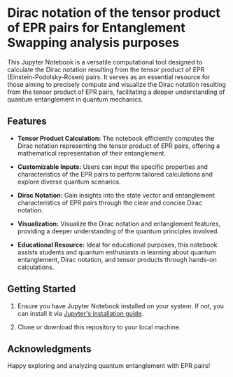 # Dirac notation of the tensor product of EPR pairs for Entanglement Swapping analysis purposes


This Jupyter Notebook is a versatile computational tool designed to calculate the Dirac notation resulting from the tensor product of EPR (Einstein-Podolsky-Rosen) pairs. It serves as an essential resource for those aiming to precisely compute and visualize the Dirac notation resulting from the tensor product of EPR pairs, facilitating a deeper understanding of quantum entanglement in quantum mechanics.

## Features

- **Tensor Product Calculation:** The notebook efficiently computes the Dirac notation representing the tensor product of EPR pairs, offering a mathematical representation of their entanglement.

- **Customizable Inputs:** Users can input the specific properties and characteristics of the EPR pairs to perform tailored calculations and explore diverse quantum scenarios.

- **Dirac Notation:** Gain insights into the state vector and entanglement characteristics of EPR pairs through the clear and concise Dirac notation.

- **Visualization:** Visualize the Dirac notation and entanglement features, providing a deeper understanding of the quantum principles involved.

- **Educational Resource:** Ideal for educational purposes, this notebook assists students and quantum enthusiasts in learning about quantum entanglement, Dirac notation, and tensor products through hands-on calculations.


## Getting Started

1. Ensure you have Jupyter Notebook installed on your system. If not, you can install it via [Jupyter's installation guide](https://jupyter.org/install).

2. Clone or download this repository to your local machine.

## Acknowledgments

Happy exploring and analyzing quantum entanglement with EPR pairs!

